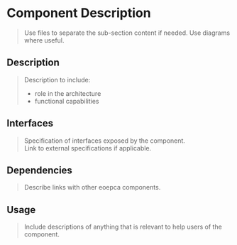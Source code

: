 # Component Description

> Use files to separate the sub-section content if needed.
> Use diagrams where useful.

## Description

> Description to include:
> 
> * role in the architecture
> * functional capabilities

## Interfaces

> Specification of interfaces exposed by the component.<br>
> Link to external specifications if applicable.

## Dependencies

> Describe links with other eoepca components.

## Usage

> Include descriptions of anything that is relevant to help users of the component.
